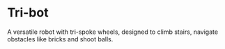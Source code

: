 # Tri-bot
A versatile robot with tri-spoke wheels, designed to climb stairs, navigate obstacles like bricks and shoot balls.

